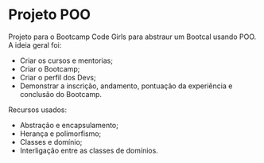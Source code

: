 # Projeto POO

Projeto para o Bootcamp Code Girls para abstraur um Bootcal usando POO. 
A ideia geral foi:
- Criar os cursos e mentorias;
- Criar o Bootcamp; 
- Criar o perfil dos Devs; 
- Demonstrar a inscrição, andamento, pontuação da experiência e conclusão do Bootcamp.

Recursos usados: 
- Abstração e encapsulamento;
- Herança e polimorfismo;
- Classes e domínio;
- Interligação entre as classes de domínios.

